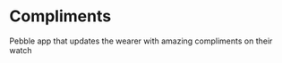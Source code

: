 Compliments
===========

Pebble app that updates the wearer with amazing compliments on their watch
